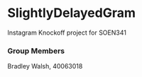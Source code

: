 # SlightlyDelayedGram
Instagram Knockoff project for SOEN341


### Group Members
Bradley Walsh, 40063018
